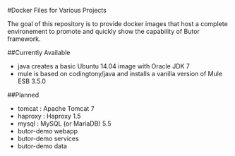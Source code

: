 #Docker Files for Various Projects

The goal of this repository is to provide docker images that host a complete environement to promote and quickly show the capability of Butor framework.

##Currently Available

* java creates a basic Ubuntu 14.04 image with Oracle JDK 7
* mule is based on codingtony/java and installs a vanilla version of Mule ESB 3.5.0

##Planned

* tomcat : Apache Tomcat 7
* haproxy : Haproxy 1.5
* mysql : MySQL (or MariaDB) 5.5
* butor-demo webapp
* butor-demo services
* butor-demo data
